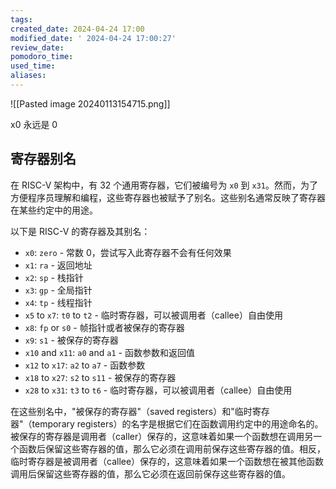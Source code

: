 ```yaml
---
tags: 
created_date: 2024-04-24 17:00
modified_date: ' 2024-04-24 17:00:27'
review_date: 
pomodoro_time: 
used_time: 
aliases:
---
```



![[Pasted image 20240113154715.png]]


x0 永远是 0

## 寄存器别名

在 RISC-V 架构中，有 32 个通用寄存器，它们被编号为 `x0` 到 `x31`。然而，为了方便程序员理解和编程，这些寄存器也被赋予了别名。这些别名通常反映了寄存器在某些约定中的用途。

以下是 RISC-V 的寄存器及其别名：

- `x0`: `zero` - 常数 0，尝试写入此寄存器不会有任何效果
- `x1`: `ra` - 返回地址
- `x2`: `sp` - 栈指针
- `x3`: `gp` - 全局指针
- `x4`: `tp` - 线程指针
- `x5` to `x7`: `t0` to `t2` - 临时寄存器，可以被调用者（callee）自由使用
- `x8`: `fp` or `s0` - 帧指针或者被保存的寄存器
- `x9`: `s1` - 被保存的寄存器
- `x10` and `x11`: `a0` and `a1` - 函数参数和返回值
- `x12` to `x17`: `a2` to `a7` - 函数参数
- `x18` to `x27`: `s2` to `s11` - 被保存的寄存器
- `x28` to `x31`: `t3` to `t6` - 临时寄存器，可以被调用者（callee）自由使用

在这些别名中，"被保存的寄存器"（saved registers）和"临时寄存器"（temporary registers）的名字是根据它们在函数调用约定中的用途命名的。被保存的寄存器是调用者（caller）保存的，这意味着如果一个函数想在调用另一个函数后保留这些寄存器的值，那么它必须在调用前保存这些寄存器的值。相反，临时寄存器是被调用者（callee）保存的，这意味着如果一个函数想在被其他函数调用后保留这些寄存器的值，那么它必须在返回前保存这些寄存器的值。

